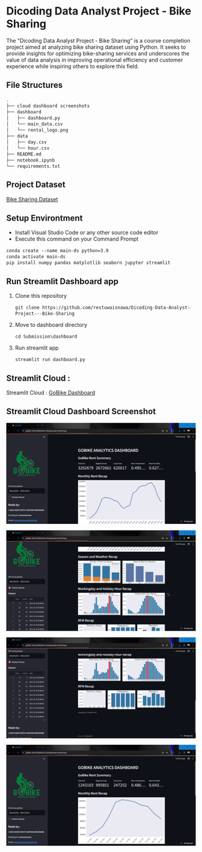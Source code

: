 
# Dicoding Data Analyst Project - Bike Sharing
The "Dicoding Data Analyst Project - Bike Sharing" is a course completion project aimed at analyzing bike sharing dataset using Python. It seeks to provide insights for optimizing bike-sharing services and underscores the value of data analysis in improving operational efficiency and customer experience while inspiring others to explore this field.

## File Structures
```
.
├── cloud dashboard screenshots
├── dashboard
│   ├── dashboard.py
│   └── main_data.csv
│   └── rental_logo.png
├── data
│   ├── day.csv
│   └── hour.csv
├── README.md
├── notebook.ipynb
└── requirements.txt
```

## Project Dataset
[Bike Sharing Dataset](https://drive.google.com/file/d/1RaBmV6Q6FYWU4HWZs80Suqd7KQC34diQ/view?usp=sharing)

## Setup Environtment
- Install Visual Studio Code or any other source code editor
- Execute this command on your Command Prompt
```
conda create --name main-ds python=3.9
conda activate main-ds
pip install numpy pandas matplotlib seaborn jupyter streamlit
```
## Run Streamlit Dashboard app
1. Clone this repository
   ```
   git clone https://github.com/restuwaisnawa/Dicoding-Data-Analyst-Project---Bike-Sharing
   ```

2. Move to dashboard directory
   ```
   cd Submission\dashboard
   ```
3. Run streamlit app
   ```
   streamlit run dashboard.py
   ```
## Streamlit Cloud :
Streamlit Cloud : [GoBike Dashboard](https://gobike-cloud-dashboard-restuwaisnawa.streamlit.app/)

## Streamlit Cloud Dashboard Screenshot
![alt text](https://github.com/restuwaisnawa/Dicoding-Data-Analyst-Project---Bike-Sharing/blob/main/cloud%20dashboard%20screenshots/cloud_dashboard_screenshot_1.png)

![alt text](https://github.com/restuwaisnawa/Dicoding-Data-Analyst-Project---Bike-Sharing/blob/main/cloud%20dashboard%20screenshots/cloud_dashboard_screenshot_2.png)

![alt text](https://github.com/restuwaisnawa/Dicoding-Data-Analyst-Project---Bike-Sharing/blob/main/cloud%20dashboard%20screenshots/cloud_dashboard_screenshot_3.png)

![alt text](https://github.com/restuwaisnawa/Dicoding-Data-Analyst-Project---Bike-Sharing/blob/main/cloud%20dashboard%20screenshots/cloud_dashboard_screenshot_4.png)
